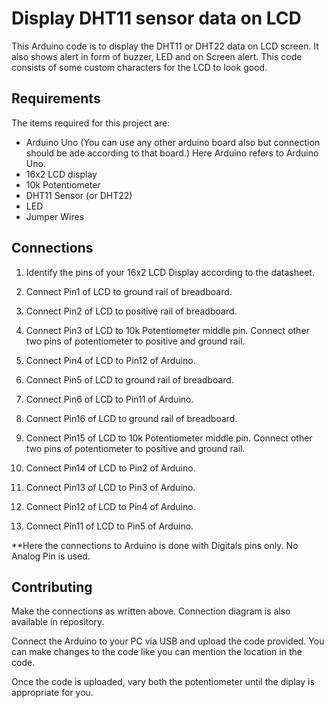 # Display DHT11 sensor data on LCD
This Arduino code is to display the DHT11 or DHT22 data on LCD screen. It also shows alert in form of buzzer, LED and on Screen alert. This code consists of some custom characters for the LCD to look good.


## Requirements
The items required for this project are:
- Arduino Uno (You can use any other arduino board also but connection should be ade according to that board.) Here Arduino refers to Arduino Uno.
- 16x2 LCD display
- 10k Potentiometer
- DHT11 Sensor (or DHT22)
- LED
- Jumper Wires


## Connections
1. Identify the pins of your 16x2 LCD Display according to the datasheet.

2. Connect Pin1 of LCD to ground rail of breadboard.

3. Connect Pin2 of LCD to positive rail of breadboard.

4. Connect Pin3 of LCD to 10k Potentiometer middle pin. Connect other two pins of potentiometer to positive and ground rail.

5. Connect Pin4 of LCD to Pin12 of Arduino.

6. Connect Pin5 of LCD to ground rail of breadboard.

7. Connect Pin6 of LCD to Pin11 of Arduino.

8. Connect Pin16 of LCD to ground rail of breadboard.

9. Connect Pin15 of LCD to 10k Potentiometer middle pin.  Connect other two pins of potentiometer to positive and ground rail.

10. Connect Pin14 of LCD to Pin2 of Arduino.

11. Connect Pin13 of LCD to Pin3 of Arduino.

12. Connect Pin12 of LCD to Pin4 of Arduino.

13. Connect Pin11 of LCD to Pin5 of Arduino.

**Here the connections to Arduino is done with Digitals pins only. No Analog Pin is used.


## Contributing
Make the connections as written above. Connection diagram is also available in repository.

Connect the Arduino to your PC via USB and upload the code provided. You can make changes to the code like you can mention the location in the code.

Once the code is uploaded, vary both the potentiometer until the diplay is appropriate for you.
